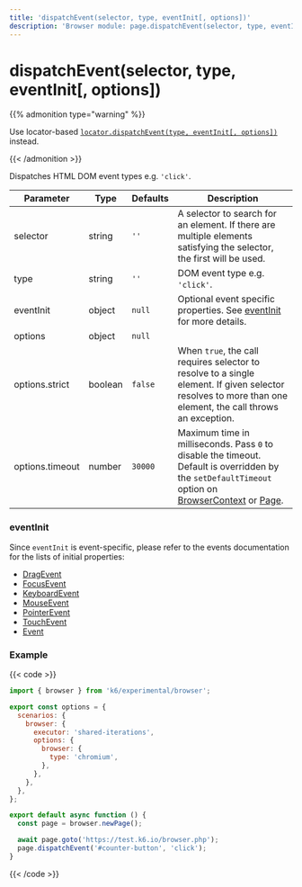 ```yaml
---
title: 'dispatchEvent(selector, type, eventInit[, options])'
description: 'Browser module: page.dispatchEvent(selector, type, eventInit[, options]) method'
---
```


# dispatchEvent(selector, type, eventInit[, options])

{{% admonition type="warning" %}}

Use locator-based [`locator.dispatchEvent(type, eventInit[, options])`](https://grafana.com/docs/k6/<K6_VERSION>/javascript-api/k6-experimental/browser/locator/dispatchevent/) instead.

{{< /admonition >}}

Dispatches HTML DOM event types e.g. `'click'`.

<TableWithNestedRows>

| Parameter       | Type    | Defaults | Description                                                                                                                                                                                                                                                                                                                                   |
| --------------- | ------- | -------- | --------------------------------------------------------------------------------------------------------------------------------------------------------------------------------------------------------------------------------------------------------------------------------------------------------------------------------------------- |
| selector        | string  | `''`     | A selector to search for an element. If there are multiple elements satisfying the selector, the first will be used.                                                                                                                                                                                                                          |
| type            | string  | `''`     | DOM event type e.g. `'click'`.                                                                                                                                                                                                                                                                                                                |
| eventInit       | object  | `null`   | Optional event specific properties. See [eventInit](#eventinit) for more details.                                                                                                                                                                                                                                                             |
| options         | object  | `null`   |                                                                                                                                                                                                                                                                                                                                               |
| options.strict  | boolean | `false`  | When `true`, the call requires selector to resolve to a single element. If given selector resolves to more than one element, the call throws an exception.                                                                                                                                                                                    |
| options.timeout | number  | `30000`  | Maximum time in milliseconds. Pass `0` to disable the timeout. Default is overridden by the `setDefaultTimeout` option on [BrowserContext](https://grafana.com/docs/k6/<K6_VERSION>/javascript-api/k6-experimental/browser/browsercontext/) or [Page](https://grafana.com/docs/k6/<K6_VERSION>/javascript-api/k6-experimental/browser/page/). |

</TableWithNestedRows>

### eventInit

Since `eventInit` is event-specific, please refer to the events documentation for the lists of initial properties:

- [DragEvent](https://developer.mozilla.org/en-US/docs/Web/API/DragEvent/DragEvent)
- [FocusEvent](https://developer.mozilla.org/en-US/docs/Web/API/FocusEvent/FocusEvent)
- [KeyboardEvent](https://developer.mozilla.org/en-US/docs/Web/API/KeyboardEvent/KeyboardEvent)
- [MouseEvent](https://developer.mozilla.org/en-US/docs/Web/API/MouseEvent/MouseEvent)
- [PointerEvent](https://developer.mozilla.org/en-US/docs/Web/API/PointerEvent/PointerEvent)
- [TouchEvent](https://developer.mozilla.org/en-US/docs/Web/API/TouchEvent/TouchEvent)
- [Event](https://developer.mozilla.org/en-US/docs/Web/API/Event/Event)

### Example

{{< code >}}

```javascript
import { browser } from 'k6/experimental/browser';

export const options = {
  scenarios: {
    browser: {
      executor: 'shared-iterations',
      options: {
        browser: {
          type: 'chromium',
        },
      },
    },
  },
};

export default async function () {
  const page = browser.newPage();

  await page.goto('https://test.k6.io/browser.php');
  page.dispatchEvent('#counter-button', 'click');
}
```

{{< /code >}}
